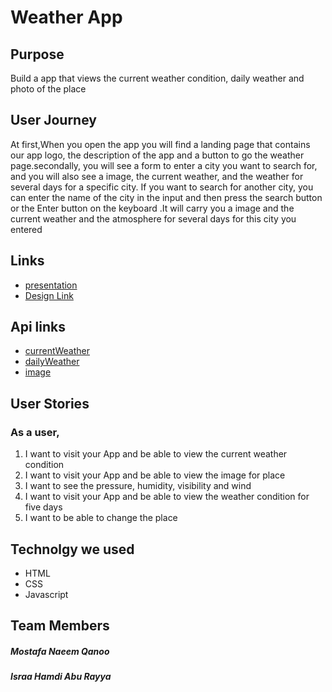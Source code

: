 # Weather App
 ## Purpose
 
Build a app that views the current weather condition, daily weather and photo of the place
 
 
 ## User Journey
At first,When you open the app you will find a landing page that contains our app logo, the description of the app and a button to go the weather page.secondally, you will see a form to enter a city you want to search for, and you will also see a image, the current weather, and the weather for several days for a specific city. If you want to search for another city, you can enter the name of the city in the input and then press the search button or the Enter button on the keyboard .It will carry you a image and the current weather and the atmosphere for several days for this city you entered

## Links
* [presentation](https://docs.google.com/presentation/d/1w29-xfkyzfwJmYHPMuvomOFLa2AbUn-8hG_H20A_x9M/edit#slide=id.g707c3e161e_0_13)
* [Design Link](https://www.figma.com/file/pSXVO4KmRyLkFpDI3aLFER/Untitled?node-id=0%3A1)

## Api links 
* [currentWeather](https://openweathermap.org/current)
* [dailyWeather](https://openweathermap.org/forecast5)
* [image](https://pixabay.com/)

## User Stories
### As a user,
1. I want to visit your App and be able to view the current weather condition
1. I want to visit your App and be able to view the image for place 
1. I want to see the pressure, humidity, visibility and wind
1. I want to visit your App and be able to view the weather condition for five days
1. I want to be able to change the place


## Technolgy we used
* HTML
* CSS
* Javascript

 ## Team Members 
 ##### Mostafa Naeem Qanoo
 ##### Israa Hamdi Abu Rayya
 